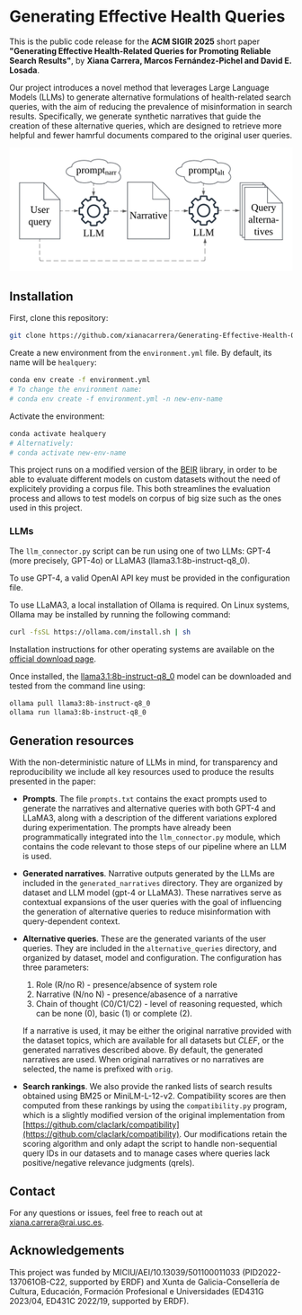 # Generating Effective Health Queries

This is the public code release for the **ACM SIGIR 2025** short paper **"Generating Effective Health-Related Queries for Promoting Reliable Search Results"**, by **Xiana Carrera, Marcos Fernández-Pichel and David E. Losada**.

Our project introduces a novel method that leverages Large Language Models (LLMs) to generate alternative formulations of health-related search queries, with the aim of reducing the prevalence of misinformation in search results. Specifically, we generate synthetic narratives that guide the creation of these alternative queries, which are designed to retrieve more helpful and fewer hamrful documents compared to the original user queries.

![](figs/architecture.jpg)

## Installation

First, clone this repository:

```bash
git clone https://github.com/xianacarrera/Generating-Effective-Health-Queries
```

Create a new environment from the `environment.yml` file. By default, its name will be `healquery`:

```bash
conda env create -f environment.yml
# To change the environment name:
# conda env create -f environment.yml -n new-env-name
```

Activate the environment:
```bash
conda activate healquery
# Alternatively:
# conda activate new-env-name
```

This project runs on a modified version of the [BEIR](https://github.com/beir-cellar/beir/) library, in order to be able to evaluate different models on custom datasets without the need of explicitely providing a corpus file. This both streamlines the evaluation process and allows to test models on corpus of big size such as the ones used in this project.

### LLMs

The `llm_connector.py` script can be run using one of two LLMs: GPT-4 (more precisely, GPT-4o) or LLaMA3 (llama3.1:8b-instruct-q8_0). 

To use GPT-4, a valid OpenAI API key must be provided in the configuration file.

To use LLaMA3, a local installation of Ollama is required. On Linux systems, Ollama may be installed by running the following command:

```bash
curl -fsSL https://ollama.com/install.sh | sh
```

Installation instructions for other operating systems are available on the [official download page](https://ollama.com/download).

Once installed, the [llama3.1:8b-instruct-q8_0](https://ollama.com/library/llama3:8b-instruct-q8_0) model can be downloaded and tested from the command line using:

```bash
ollama pull llama3:8b-instruct-q8_0
ollama run llama3:8b-instruct-q8_0
```


## Generation resources

With the non-deterministic nature of LLMs in mind, for transparency and reproducibility we include all key resources used to produce the results presented in the paper:

* **Prompts**. The file `prompts.txt` contains the exact prompts used to generate the narratives and alternative queries with both GPT-4 and LLaMA3, along with a description of the different variations explored during experimentation. The prompts have already been programmatically integrated into the `llm_connector.py` module, which contains the code relevant to those steps of our pipeline where an LLM is used.

* **Generated narratives**. Narrative outputs generated by the LLMs are included in the `generated_narratives` directory. They are organized by dataset and LLM model (gpt-4 or LLaMA3). These narratives serve as contextual expansions of the user queries with the goal of influencing the generation of alternative queries to reduce misinformation with query-dependent context.

* **Alternative queries**. These are the generated variants of the user queries. They are included in the `alternative_queries` directory, and organized by dataset, model and configuration. The configuration has three parameters: 
    1. Role (R/no R) - presence/absence of system role
    2. Narrative (N/no N) - presence/abasence of a narrative
    3. Chain of thought (C0/C1/C2) - level of reasoning requested, which can be none (0), basic (1) or complete (2).
    
    If a narrative is used, it may be either the original narrative provided with the dataset topics, which are available for all datasets but *CLEF*, or the generated narratives described above. By default, the generated narratives are used. When original narratives or no narratives are selected, the name is prefixed with `orig`.

* **Search rankings**. We also provide the ranked lists of search results obtained using BM25 or MiniLM-L-12-v2. Compatibility scores are then computed from these rankings by using the `compatibility.py` program, which is a slightly modified version of the original implementation from [https://github.com/claclark/compatibility](https://github.com/claclark/compatibility). Our modifications retain the scoring algorithm and only adapt the script to handle non-sequential query IDs in our datasets and to manage cases where queries lack positive/negative relevance judgments (qrels).



## Contact
For any questions or issues, feel free to reach out at [xiana.carrera@rai.usc.es](mailto:xiana.carrera@rai.usc.es).


## Acknowledgements
This project was funded by MICIU/AEI/10.13039/501100011033 (PID2022-137061OB-C22, supported by ERDF) and Xunta de Galicia-Consellería de Cultura, Educación, Formación Profesional e Universidades (ED431G 2023/04, ED431C 2022/19, supported by ERDF).